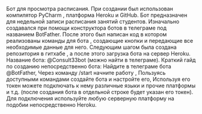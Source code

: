 Бот для просмотра расписания.
При создании был использован компилятор PyCharm , платформа Heroku и GitHub.
Бот предназначен для недельной записи расписания занятий студентов. 
Изначально создавался при помощи конструктора ботов в телеграме под названием BotFather.
После этого был написан код в котором реализованы команды для бота , создающие кнопки и передающие все необходимые данные для него.
Следующим шагом была создана репозитория в гитхабе , а после этого загрузка бота на сервер Heroku.
Название бота: @Consult33bot (можно найти в телеграме).
Краткий гайд по созданию непосредственно бота:
Найдите в телеграме бота @BotFather, 
Через команду /start начните работу ,
Пользуясь доступными командами создайте бота и настройте его,
Используя его токен можете подключать к нему различные языки и прочие платформы и т.д. (после создания бота в отдельной строке будет указан его токен).
Для подключения используйте любую серверную платформу на подобии непосредственно Heroku.

